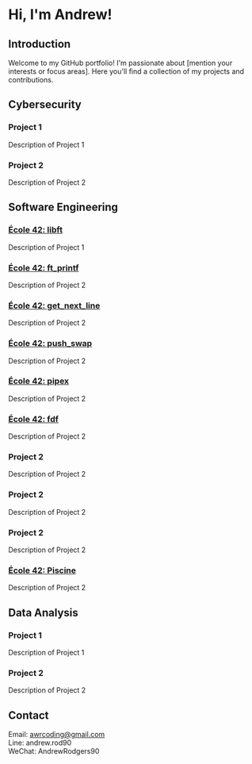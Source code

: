 # <h1>Hi, I'm Andrew!</h1>

## <h2>Introduction</h2>
Welcome to my GitHub portfolio! I'm passionate about [mention your interests or focus areas]. Here you'll find a collection of my projects and contributions.

## <h2>Cybersecurity</h2>

### <h3>Project 1</h3>
Description of Project 1

### <h3>Project 2</h3>
Description of Project 2

## <h2>Software Engineering</h2>

### <h3><a href="https://github.com/andrewrodgers90/42_libft">École 42: libft</a></h3>
Description of Project 1

### <h3><a href="https://github.com/andrewrodgers90/42_ft_printf">École 42: ft_printf</a></h3>
Description of Project 2

### <h3><a href="https://github.com/andrewrodgers90/42_get_next_line">École 42: get_next_line</a></h3>
Description of Project 2

### <h3><a href="https://github.com/andrewrodgers90/42_push_swap">École 42: push_swap</a></h3>
Description of Project 2

### <h3><a href="https://github.com/andrewrodgers90/42_pipex">École 42: pipex</a></h3>
Description of Project 2

### <h3><a href="https://github.com/andrewrodgers90/42_fdf">École 42: fdf</a></h3>
Description of Project 2

### <h3>Project 2</h3>
Description of Project 2

### <h3>Project 2</h3>
Description of Project 2

### <h3>Project 2</h3>
Description of Project 2

### <h3><a href="https://github.com/andrewrodgers90/andrewrodgers90/blob/main/piscine.md">École 42: Piscine</a></h3>
Description of Project 2

## <h2>Data Analysis</h2>

### <h3>Project 1</h3>
Description of Project 1

### <h3>Project 2</h3>
Description of Project 2

## <h2>Contact</h2>
Email: awrcoding@gmail.com<br>
Line: andrew.rod90<br>
WeChat: AndrewRodgers90
